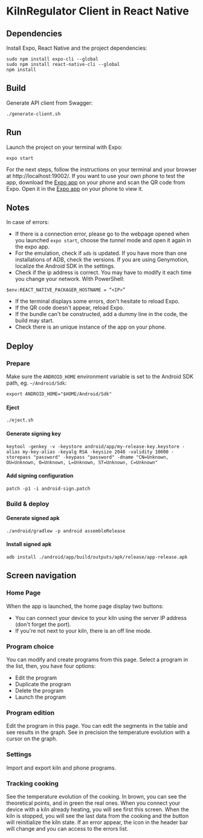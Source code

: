 # KilnRegulator Client in React Native

## Dependencies

Install Expo, React Native and the project dependencies:

```
sudo npm install expo-cli --global
sudo npm install react-native-cli --global
npm install
```

## Build

Generate API client from Swagger:

```
./generate-client.sh
```

## Run

Launch the project on your terminal with Expo:

```
expo start
```

For the next steps, follow the instructions on your terminal and your browser at http://localhost:19002/.
If you want to use your own phone to test the app, download the [Expo app](https://expo.io) on your phone and scan the QR code from Expo.
Open it in the [Expo app](https://expo.io) on your phone to view it.

## Notes

In case of errors:
- If there is a connection error, please go to the webpage opened when you launched `expo start`, choose the *tunnel* mode and open it again in the expo app.
- For the emulation, check if `adb` is updated. If you have more than one installations of ADB, check the versions.
If you are using Genymotion, localize the Android SDK in the settings.
- Check if the ip address is correct. You may have to modify it each time you change your network.
With PowerShell:
```
$env:REACT_NATIVE_PACKAGER_HOSTNAME = “<IP>”
```
- If the terminal displays some errors, don't hesitate to reload Expo.
- If the QR code doesn't appear, reload Expo.
- If the bundle can't be constructed, add a dummy line in the code, the build may start.
- Check there is an unique instance of the app on your phone.

## Deploy

### Prepare

Make sure the `ANDROID_HOME` environment variable is set to the Android SDK path, eg. `~/Android/Sdk`:
```
export ANDROID_HOME="$HOME/Android/Sdk"
```

#### Eject

```
./eject.sh
```

#### Generate signing key

```
keytool -genkey -v -keystore android/app/my-release-key.keystore -alias my-key-alias -keyalg RSA -keysize 2048 -validity 10000 -storepass "password" -keypass "password" -dname "CN=Unknown, OU=Unknown, O=Unknown, L=Unknown, ST=Unknown, C=Unknown"
```

#### Add signing configuration

```
patch -p1 -i android-sign.patch
```

### Build & deploy

#### Generate signed apk

```
./android/gradlew -p android assembleRelease
```

#### Install signed apk

```
adb install ./android/app/build/outputs/apk/release/app-release.apk
```

## Screen navigation

### Home Page

When the app is launched, the home page display two buttons:
* You can connect your device to your kiln using the server IP address (don't forget the port).
* If you're not next to your kiln, there is an off line mode.

### Program choice

You can modify and create programs from this page. Select a program in the list, then, you have four options:
* Edit the program
* Duplicate the program
* Delete the program
* Launch the program

### Program edition

Edit the program in this page. You can edit the segments in the table and see results in the graph.
See in precision the temperature evolution with a cursor on the graph.

### Settings

Import and export kiln and phone programs.

### Tracking cooking

See the temperature evolution of the cooking. In brown, you can see the theoretical points, and in green the real ones.
When you connect your device with a kiln already heating, you will see first this screen.
When the kiln is stopped, you will see the last data from the cooking and the button will reinitialize the kiln state.
If an error appear, the icon in the header bar will change and you can access to the errors list.
